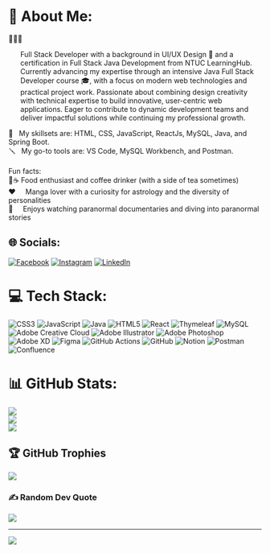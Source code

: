 # 💫 About Me:
<p><span>🧑🏻‍💻</span> <ul style="list-style-type: none;"><li>Full Stack Developer with a background in UI/UX Design 🎨 and a certification in Full Stack Java Development from NTUC LearningHub. Currently advancing my expertise through an intensive Java Full Stack Developer course 🎓, with a focus on modern web technologies and practical project work. Passionate about combining design creativity with technical expertise to build innovative, user-centric web applications. Eager to contribute to dynamic development teams and deliver impactful solutions while continuing my professional growth.</li></ul></p>
🥷 &nbsp;&nbsp;My skillsets are: HTML, CSS, JavaScript, ReactJs, MySQL, Java, and Spring Boot.<br>
🪛 &nbsp;&nbsp;My go-to tools are: VS Code, MySQL Workbench, and Postman.<br><br>Fun facts: <br>
🍜☕ Food enthusiast and coffee drinker (with a side of tea sometimes)<br>
❤️ &nbsp;&nbsp;&nbsp;&nbsp;Manga lover with a curiosity for astrology and the diversity of personalities<br>
👻 &nbsp;&nbsp;&nbsp;&nbsp;Enjoys watching paranormal documentaries and diving into paranormal stories


## 🌐 Socials:
[![Facebook](https://img.shields.io/badge/Facebook-%231877F2.svg?logo=Facebook&logoColor=white)](https://facebook.com/https://www.facebook.com/yirou) [![Instagram](https://img.shields.io/badge/Instagram-%23E4405F.svg?logo=Instagram&logoColor=white)](https://instagram.com/https://www.instagram.com/yijusan/) [![LinkedIn](https://img.shields.io/badge/LinkedIn-%230077B5.svg?logo=linkedin&logoColor=white)](https://linkedin.com/in/https://www.linkedin.com/in/yirou-choo/) 

# 💻 Tech Stack:
![CSS3](https://img.shields.io/badge/css3-%231572B6.svg?style=for-the-badge&logo=css3&logoColor=white) ![JavaScript](https://img.shields.io/badge/javascript-%23323330.svg?style=for-the-badge&logo=javascript&logoColor=%23F7DF1E) ![Java](https://img.shields.io/badge/java-%23ED8B00.svg?style=for-the-badge&logo=openjdk&logoColor=white) ![HTML5](https://img.shields.io/badge/html5-%23E34F26.svg?style=for-the-badge&logo=html5&logoColor=white) ![React](https://img.shields.io/badge/react-%2320232a.svg?style=for-the-badge&logo=react&logoColor=%2361DAFB) ![Thymeleaf](https://img.shields.io/badge/Thymeleaf-%23005C0F.svg?style=for-the-badge&logo=Thymeleaf&logoColor=white) ![MySQL](https://img.shields.io/badge/mysql-4479A1.svg?style=for-the-badge&logo=mysql&logoColor=white) ![Adobe Creative Cloud](https://img.shields.io/badge/Adobe%20Creative%20Cloud-DA1F26.svg?style=for-the-badge&logo=Adobe%20Creative%20Cloud&logoColor=white) ![Adobe Illustrator](https://img.shields.io/badge/adobe%20illustrator-%23FF9A00.svg?style=for-the-badge&logo=adobe%20illustrator&logoColor=white) ![Adobe Photoshop](https://img.shields.io/badge/adobe%20photoshop-%2331A8FF.svg?style=for-the-badge&logo=adobe%20photoshop&logoColor=white) ![Adobe XD](https://img.shields.io/badge/Adobe%20XD-470137?style=for-the-badge&logo=Adobe%20XD&logoColor=#FF61F6) ![Figma](https://img.shields.io/badge/figma-%23F24E1E.svg?style=for-the-badge&logo=figma&logoColor=white) ![GitHub Actions](https://img.shields.io/badge/github%20actions-%232671E5.svg?style=for-the-badge&logo=githubactions&logoColor=white) ![GitHub](https://img.shields.io/badge/github-%23121011.svg?style=for-the-badge&logo=github&logoColor=white) ![Notion](https://img.shields.io/badge/Notion-%23000000.svg?style=for-the-badge&logo=notion&logoColor=white) ![Postman](https://img.shields.io/badge/Postman-FF6C37?style=for-the-badge&logo=postman&logoColor=white) ![Confluence](https://img.shields.io/badge/confluence-%23172BF4.svg?style=for-the-badge&logo=confluence&logoColor=white)
# 📊 GitHub Stats:
![](https://github-readme-stats.vercel.app/api?username=yijuchoo&theme=radical&hide_border=false&include_all_commits=true&count_private=true)<br/>
![](https://github-readme-streak-stats.herokuapp.com/?user=yijuchoo&theme=radical&hide_border=false)<br/>
![](https://github-readme-stats.vercel.app/api/top-langs/?username=yijuchoo&theme=radical&hide_border=false&include_all_commits=true&count_private=true&layout=compact)

## 🏆 GitHub Trophies
![](https://github-profile-trophy.vercel.app/?username=yijuchoo&theme=radical&no-frame=false&no-bg=true&margin-w=4)

### ✍️ Random Dev Quote
![](https://quotes-github-readme.vercel.app/api?type=horizontal&theme=radical)

---
[![](https://visitcount.itsvg.in/api?id=yijuchoo&icon=7&color=10)](https://visitcount.itsvg.in)

<!-- Proudly created with GPRM ( https://gprm.itsvg.in ) -->
